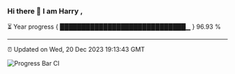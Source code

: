 ### Hi there 👋 I am Harry , 

⏳ Year progress { █████████████████████████████▁ } 96.93 %

---

⏰ Updated on Wed, 20 Dec 2023 19:13:43 GMT

![Progress Bar CI](https://github.com/duykhang68/duykhang68/workflows/Progress%20Bar%20CI/badge.svg)
